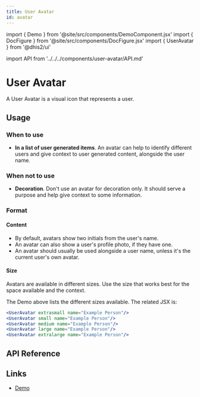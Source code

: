 ```yaml
---
title: User Avatar
id: avatar
---
```


import { Demo } from '@site/src/components/DemoComponent.jsx'
import { DocFigure } from '@site/src/components/DocFigure.jsx'
import { UserAvatar } from '@dhis2/ui'

import API from '../../../components/user-avatar/API.md'

# User Avatar

A User Avatar is a visual icon that represents a user.

<Demo>
    <UserAvatar name="Karimbe Olefeme"/>
</Demo>

## Usage

### When to use

-   **In a list of user generated items**. An avatar can help to identify different users and give context to user generated content, alongside the user name.

### When not to use

-   **Decoration**. Don't use an avatar for decoration only. It should serve a purpose and help give context to some information.

### Format

#### Content

-   By default, avatars show two initials from the user's name.
-   An avatar can also show a user's profile photo, if they have one.
-   An avatar should usually be used alongside a user name, unless it's the current user's own avatar.

#### Size

<Demo>
    <div className='stacked-examples-horizontal'>
        <UserAvatar extrasmall name="Example Person"/>
        <UserAvatar small name="Example Person"/>
        <UserAvatar medium name="Example Person"/>
        <UserAvatar large name="Example Person"/>
        <UserAvatar extralarge name="Example Person"/>
    </div>
</Demo>

Avatars are available in different sizes. Use the size that works best for the space available and the context.

The Demo above lists the different sizes available. The related JSX is:

```jsx
<UserAvatar extrasmall name="Example Person"/>
<UserAvatar small name="Example Person"/>
<UserAvatar medium name="Example Person"/>
<UserAvatar large name="Example Person"/>
<UserAvatar extralarge name="Example Person"/>
```

## API Reference

<API />

## Links

-   <a href="/demo/?path=/story/user-avatar--default" target="_blank">Demo</a>

